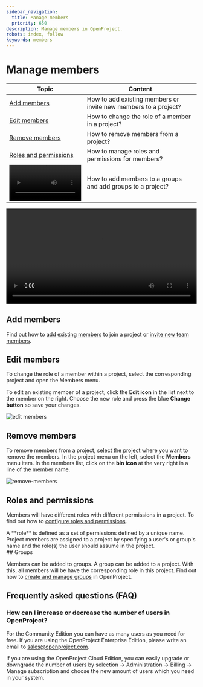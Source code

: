 ```yaml
---
sidebar_navigation:
  title: Manage members
  priority: 650
description: Manage members in OpenProject.
robots: index, follow
keywords: members
---
```


# Manage members

| Topic                                                        | Content                                                      |
| ------------------------------------------------------------ | ------------------------------------------------------------ |
| [Add members](#add-members)                                  | How to add existing members or invite new members to a project? |
| [Edit members](#edit-members)                                | How to change the role of a member in a project?             |
| [Remove members](#remove-members)                            | How to remove members from a project?                        |
| [Roles and permissions](#roles-and-permissions)              | How to manage roles and permissions for members?             |
| <video src="https://www.openproject.org/wp-content/uploads/2020/12/OpenProject-Track-Time-and-Costs.mp4" type="video/mp4" controls="" style="width:100%"></video> | How to add members to a groups and add groups to a project?  |

<video src="https://www.openproject.org/wp-content/uploads/2020/12/OpenProject-Invite-and-Manage-Members.mp4" type="video/mp4" controls="" style="width:100%"></video>

## Add members

Find out how to [add existing members](../../getting-started/invite-members/#add-existing-members) to join a project or [invite new team members](../../getting-started/invite-members/#invite-new-members).

## Edit members

To change the role of a member within a project, select the corresponding project and open the Members menu.

To edit an existing member of a project, click the **Edit icon** in the list next to the member on the  right. Choose the new role and press the blue **Change button** so save your changes.

![edit members](image-20200325095723130.png)

## Remove members

To remove members from a project, [select the project](../projects/#select-a-project) where you want to remove the members. In the project menu on the left, select the **Members** menu item. In the members list, click on the **bin** **icon** at the very right in a line of the member name.

![remove-members](1566225631212.png)

## Roles and permissions

Members will have different roles with different permissions in a project. To find out how to [configure roles and permissions](../../system-admin-guide/#roles-permissions).

<div class="glossary">A **role** is defined as a set of permissions defined by a unique name. Project members are assigned to a project by specifying a user's or group's name and the role(s) the user should assume in the project.</div>
## Groups

Members can be added to groups. A group can be added to a project. With this, all members will be have the corresponding role in this project. Find out how to [create and manage groups](../../system-admin-guide/#groups) in OpenProject.

## Frequently asked questions (FAQ)

### How can I increase or decrease the number of users in OpenProject?

For the Community Edition you can have as many users as you need for free. If you are using the OpenProject Enterprise Edition, please write an email to sales@openproject.com.

If you are using the OpenProject Cloud Edition, you can easily upgrade or downgrade the number of users by selection -> Administration -> Billing -> Manage subscription and choose the new amount of users which you need in  your system.
